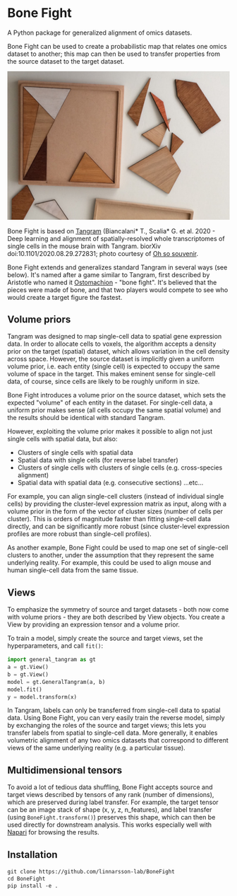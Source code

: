 # Bone Fight

A Python package for generalized alignment of omics datasets.

Bone Fight can be used to create a probabilistic map that relates one omics dataset
to another; this map can then be used to transfer properties from the source dataset
to the target dataset.

![Ostomachion](Ostomachion2.jpg)

Bone Fight is based on [Tangram](https://github.com/broadinstitute/Tangram) (Biancalani* T., Scalia* G. et al. 2020 - Deep learning and alignment of spatially-resolved whole transcriptomes of single cells in the mouse brain with Tangram. biorXiv doi:10.1101/2020.08.29.272831; photo courtesy of [Oh so souvenir](https://ohsosouvenir.com/products/gadgets/ostomachion-puzzle-game-detail).

Bone Fight extends and generalizes standard Tangram in several ways (see below). It's named after a game similar to Tangram, first described by 
Aristotle who named it [Ostomachion](https://en.wikipedia.org/wiki/Ostomachion) - "bone fight". It's believed that the pieces were made of bone, and that
two players would compete to see who would create a target figure the fastest.

## Volume priors

Tangram was designed to map single-cell data to spatial gene expression data. In order
to allocate cells to voxels, the algorithm accepts a density prior on the target (spatial) dataset,
which allows variation in the cell density across space. However, the source dataset
is implicitly given a uniform volume prior, i.e. each entity (single cell) is expected to occupy the same
volume of space in the target. This makes eminent sense for single-cell data, of course, since
cells are likely to be roughly uniform in size.

Bone Fight introduces a volume prior on the source dataset, which sets the expected "volume" of each entity in the
dataset. For single-cell data, a uniform prior makes sense (all cells occupy the same spatial volume) and the
results should be identical with standard Tangram.

However, exploiting the volume prior makes it possible to align not just single cells with spatial data, but also:

* Clusters of single cells with spatial data
* Spatial data with single cells (for reverse label transfer)
* Clusters of single cells with clusters of single cells (e.g. cross-species alignment)
* Spatial data with spatial data (e.g. consecutive sections)
...etc...

For example, you can align single-cell clusters (instead of individual single cells) by providing
the cluster-level expression matrix as input, along with a volume prior in the form of 
the vector of cluster sizes (number of cells per cluster). This is orders of magnitude faster
than fitting single-cell data directly, and can be significantly more robust (since cluster-level
expression profiles are more robust than single-cell profiles). 

As another example, Bone Fight could be used to map one set of single-cell clusters to another,
under the assumption that they represent the same underlying reality. For example, this could
be used to align mouse and human single-cell data from the same tissue.

## Views

To emphasize the symmetry of source and target datasets - both now come with volume priors - they 
are both described by View objects. You create a View by providing an expression tensor and a
volume prior.

To train a model, simply create the source and target views, set the hyperparameters, and call `fit()`:

```python
import general_tangram as gt
a = gt.View()
b = gt.View()
model = gt.GeneralTangram(a, b)
model.fit()
y = model.transform(x)
```

In Tangram, labels can only be transferred from single-cell data to spatial data. Using Bone Fight, you
can very easily train the reverse model, simply by exchanging the roles of the source and
target views; this lets you transfer labels from spatial to single-cell data. More generally, 
it enables volumetric alignment of any two omics datasets that correspond to different views of 
the same underlying reality (e.g. a particular tissue). 

## Multidimensional tensors

To avoid a lot of tedious data shuffling, Bone Fight accepts source and target views described by
tensors of any rank (number of dimensions), which are preserved during label transfer. For example, the target 
tensor can be an image stack of shape (x, y, z, n_features), and label transfer (using `BoneFight.transform()`)
preserves this shape, which can then be used directly for downstream analysis. This works especially well
with [Napari](https://napari.org) for browsing the results.


## Installation

```
git clone https://github.com/linnarsson-lab/BoneFight
cd BoneFight
pip install -e .
```
